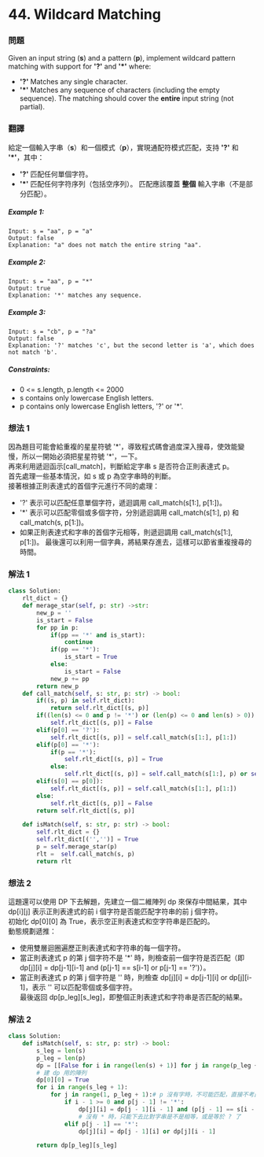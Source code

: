 # 44. Wildcard Matching
### 問題
Given an input string (**s**) and a pattern (**p**), implement wildcard pattern matching with support for **'?'** and **'*'** where:

- **'?'** Matches any single character.
- **'*'** Matches any sequence of characters (including the empty sequence).
The matching should cover the **entire** input string (not partial).

### 翻譯
給定一個輸入字串（**s**）和一個模式（**p**），實現通配符模式匹配，支持 **'?'** 和 **'*'**，其中：

- **'?'** 匹配任何單個字符。
- **'*'** 匹配任何字符序列（包括空序列）。
匹配應該覆蓋 **整個** 輸入字串（不是部分匹配）。

##### Example 1:
    Input: s = "aa", p = "a"
    Output: false
    Explanation: "a" does not match the entire string "aa".

##### Example 2:
    Input: s = "aa", p = "*"
    Output: true
    Explanation: '*' matches any sequence.

##### Example 3:
    Input: s = "cb", p = "?a"
    Output: false
    Explanation: '?' matches 'c', but the second letter is 'a', which does not match 'b'.

##### Constraints:
- 0 <= s.length, p.length <= 2000
- s contains only lowercase English letters.
- p contains only lowercase English letters, '?' or '*'.

### 想法 1
因為題目可能會給重複的星星符號 '\*'，導致程式碼會過度深入搜尋，使效能變慢，所以一開始必須把星星符號 '\*'，一下。  
再來利用遞迴函示[call_match]，判斷給定字串 s 是否符合正則表達式 p。  
首先處理一些基本情況，如 s 或 p 為空字串時的判斷。  
接著根據正則表達式的首個字元進行不同的處理：  
- '?' 表示可以匹配任意單個字符，遞迴調用 call_match(s[1:], p[1:])。
- '*' 表示可以匹配零個或多個字符，分別遞迴調用 call_match(s[1:], p) 和 call_match(s, p[1:])。
- 如果正則表達式和字串的首個字元相等，則遞迴調用 call_match(s[1:], p[1:])。
最後還可以利用一個字典，將結果存進去，這樣可以節省重複搜尋的時間。  
### 解法 1
```python
class Solution:
    rlt_dict = {}
    def merage_star(self, p: str) ->str:
        new_p = ''
        is_start = False
        for pp in p:
            if(pp == '*' and is_start):
                continue
            if(pp == '*'):
                is_start = True
            else:
                is_start = False
            new_p += pp
        return new_p
    def call_match(self, s: str, p: str) -> bool:
        if((s, p) in self.rlt_dict):
            return self.rlt_dict[(s, p)]
        if((len(s) <= 0 and p != '*') or (len(p) <= 0 and len(s) > 0)):
            self.rlt_dict[(s, p)] = False
        elif(p[0] == '?'):
            self.rlt_dict[(s, p)] = self.call_match(s[1:], p[1:])
        elif(p[0] == '*'):
            if(p == '*'):
                self.rlt_dict[(s, p)] = True
            else:
                self.rlt_dict[(s, p)] = self.call_match(s[1:], p) or self.call_match(s, p[1:])
        elif(s[0] == p[0]):
            self.rlt_dict[(s, p)] = self.call_match(s[1:], p[1:])
        else:
            self.rlt_dict[(s, p)] = False
        return self.rlt_dict[(s, p)]

    def isMatch(self, s: str, p: str) -> bool:
        self.rlt_dict = {}
        self.rlt_dict[('','')] = True
        p = self.merage_star(p)
        rlt =  self.call_match(s, p)
        return rlt
```
### 想法 2
這題還可以使用 DP 下去解題，先建立一個二維陣列 dp 來保存中間結果，其中 dp[i][j] 表示正則表達式的前 i 個字符是否能匹配字符串的前 j 個字符。  
初始化 dp[0][0] 為 True，表示空正則表達式和空字符串是匹配的。  
動態規劃遞推：  
- 使用雙層迴圈遍歷正則表達式和字符串的每一個字符。  
- 當正則表達式 p 的第 j 個字符不是 '*' 時，則檢查前一個字符是否匹配（即 dp[j][i] = dp[j-1][i-1] and (p[j-1] == s[i-1] or p[j-1] == '?')）。  
- 當正則表達式 p 的第 j 個字符是 '' 時，則檢查 dp[j][i] = dp[j-1][i] or dp[j][i-1]，表示 '' 可以匹配零個或多個字符。  
最後返回 dp[p_leg][s_leg]，即整個正則表達式和字符串是否匹配的結果。  
### 解法 2
```python
class Solution:
    def isMatch(self, s: str, p: str) -> bool:
        s_leg = len(s)
        p_leg = len(p)
        dp = [[False for i in range(len(s) + 1)] for j in range(p_leg + 1)]
        # 建 dp 用的陣列
        dp[0][0] = True
        for i in range(s_leg + 1):
            for j in range(1, p_leg + 1):# p 沒有字時，不可能匹配，直接不考慮
                if i - 1 >= 0 and p[j - 1] != '*':
                    dp[j][i] = dp[j - 1][i - 1] and (p[j - 1] == s[i - 1] or p[j - 1] == '?')
                    # 沒有 * 時，只能下去比對字串是不是相等，或是等於 ? 了
                elif p[j - 1] == '*':
                    dp[j][i] = dp[j - 1][i] or dp[j][i - 1]

        return dp[p_leg][s_leg]
```
